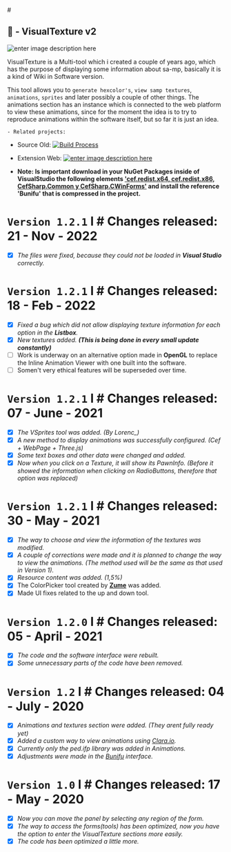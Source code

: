 
#[](https://emojiart.org/)

## 💾 - VisualTexture v2
![enter image description here](https://media.discordapp.net/attachments/559900721252925458/848858048557744158/unknown.png)

VisualTexture is a Multi-tool which i created a couple of years ago, which has the purpose of displaying some information about sa-mp, basically it is a kind of Wiki in Software version.

This tool allows you to `generate hexcolor's`, `view samp textures`, `animations`, `sprites` and later possibly a couple of other things. The animations section has an instance which is connected to the web platform to view these animations, since for the moment the idea is to try to reproduce animations within the software itself, but so far it is just an idea.

	- Related projects:

- Source Old:
[![Build Process](https://i.imgur.com/KZYyFtk.png)](https://github.com/KaizerHind/VisualTexture_Pawn_SA-MP)  
- Extension Web: [
![enter image description here](https://i.imgur.com/Abel0Hl.png)
](https://github.com/KaizerHind/PreviewAnims)


- **Note: Is important download in your NuGet Packages inside of VisualStudio the following elements ['cef.redist.x64, cef.redist.x86, CefSharp.Common y CefSharp.CWinForms'](https://www.mediafire.com/file/w64043xcnqmar42/packages.rar/file) and install the reference 'Bunifu' that is compressed in the project.**
##
# `Version 1.2.1` l # Changes released: 21 - Nov - 2022 
- [x]  *The files were fixed, because they could not be loaded in **Visual Studio** correctly.*
##
# `Version 1.2.1` l # Changes released: 18 - Feb - 2022 
 - [x]  *Fixed a bug which did not allow displaying texture information for each option in the **Listbox**.*
 - [x] *New textures added. **(This is being done in every small update constantly)***
 - [ ] Work is underway on an alternative option made in **OpenGL** to replace the Inline Animation Viewer with one built into the software.
 - [ ] Somen't very ethical features will be superseded over time.
##
# `Version 1.2.1` l # Changes released: 07 - June - 2021
- [x]  *The VSprites tool was added. (By Lorenc_)*
- [x]  *A new method to display animations was successfully configured. (Cef + WebPage + Three.js)*
- [x]  *Some text boxes and other data were changed and added.*
- [x]  *Now when you click on a Texture, it will show its PawnInfo. (Before it showed the information when clicking on RadioButtons, therefore that option was replaced)*
##
# `Version 1.2.1` l # Changes released: 30 - May - 2021

- [x]  *The way to choose and view the information of the textures was modified.*
- [x]  *A couple of corrections were made and it is planned to change the way to view the animations. (The method used will be the same as that used in Version 1).*
- [x]  *Resource content was added. (1,5%)*
- [x]  The ColorPicker tool created by **[Zume](https://github.com/Zume-Zero)** was added.
- [x]  Made UI fixes related to the up and down tool.
##
# `Version 1.2.0` l # Changes released: 05 - April - 2021 

- [x]  *The code and the software interface were rebuilt.*
- [x] *Some unnecessary parts of the code have been removed.*
##
# `Version 1.2` l # Changes released: 04 - July - 2020

- [x]  *Animations and textures section were added. (They arent fully ready yet)*
- [x]  *Added a custom way to view animations using [Clara.io](http://clara.io/).*
- [x]  *Currently only the ped.ifp library was added in Animations.*
- [x]  *Adjustments were made in the [Bunifu](https://bunifuframework.com/) interface.*
##
# `Version 1.0` l # Changes released: 17 - May - 2020

- [x]  *Now you can move the panel by selecting any region of the form.*
- [x]  *The way to access the forms(tools) has been optimized, now you have the option to enter the VisualTexture sections more easily.*
- [x]  *The code has been optimized a little more.*
